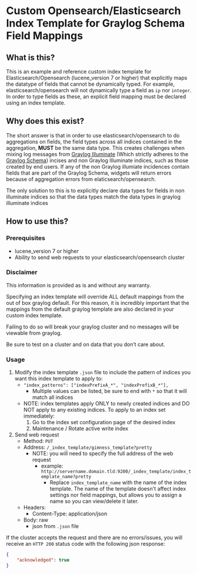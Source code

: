 # Custom Opensearch/Elasticsearch Index Template for Graylog Schema Field Mappings

## What is this?

This is an example and reference custom index template for Elasticsearch/Opensearch (lucene_version 7 or higher) that explicitly maps the datatype of fields that cannot be dynamically typed. For example, elasticsearch/opensearch will not dynamically type a field as `ip` nor `integer`. In order to type fields as these, an explicit field mapping must be declared using an index template.

## Why does this exist?

The short answer is that in order to use elasticsearch/opensearch to do aggregations on fields, the field types across all indices contained in the aggregation, **MUST** be the same data type. This creates challenges when mixing log messages from [Graylog Illuminate](https://docs.graylog.org/docs/illuminate) (Which strictly adheres to the [Graylog Schema](https://schema.graylog.org/en/stable/)) incises and non Graylog Illuminate indices, such as those created by end users. If any of the non Graylog illumiate incidences contain fields that are part of the Graylog Schema, widgets will return errors because of aggregation errors from elaticsearch/opensearch.

The only solution to this is to explicitly declare data types for fields in non illuminate indices so that the data types match the data types in graylog illuminate indices

## How to use this?

### Prerequisites

* lucene_version 7 or higher
* Ability to send web requests to your elasticsearch/opensearch cluster

### Disclaimer

This information is provided as is and without any warranty.

Specifying an index template will override ALL default mappings from the out of box graylog default. For this reason, it is incredibly important that the mappings from the default graylog template are also declared in your custom index template.

Failing to do so will break your graylog cluster and no messages will be viewable from graylog.

Be sure to test on a cluster and on data that you don’t care about.

### Usage

1. Modify the index template `.json` file to include the pattern of indices you want this index template to apply to:
    * `"index_patterns": ["indexPrefixA_*", "indexPrefixB_*"],`
        * Multiple values can be listed, be sure to end with `*` so that it will match all indices
    * NOTE: index templates apply ONLY to newly created indices and DO NOT apply to any existing indices. To apply to an index set immediately:
        1. Go to the index set configuration page of the desired index
        2. Maintenance / Rotate active write index
2. Send web request
    * Method: `PUT`
    * Address: `/_index_template/gimness_template?pretty`
        * NOTE: you will need to specify the full address of the web request
            * example: `http://servername.domain.tld:9200/_index_template/index_template_name?pretty`
                * Replace `index_template_name` with the name of the index template. The name of the template doesn't affect index settings nor field mappings, but allows you to assign a name so you can view/delete it later.
    * Headers:
        * Content-Type: application/json
    * Body: raw
        * json from `.json` file

If the cluster accepts the request and there are no errors/issues, you will receive an `HTTP 200` status code with the following json response:

```json
{
    "acknowledged": true
}
```
